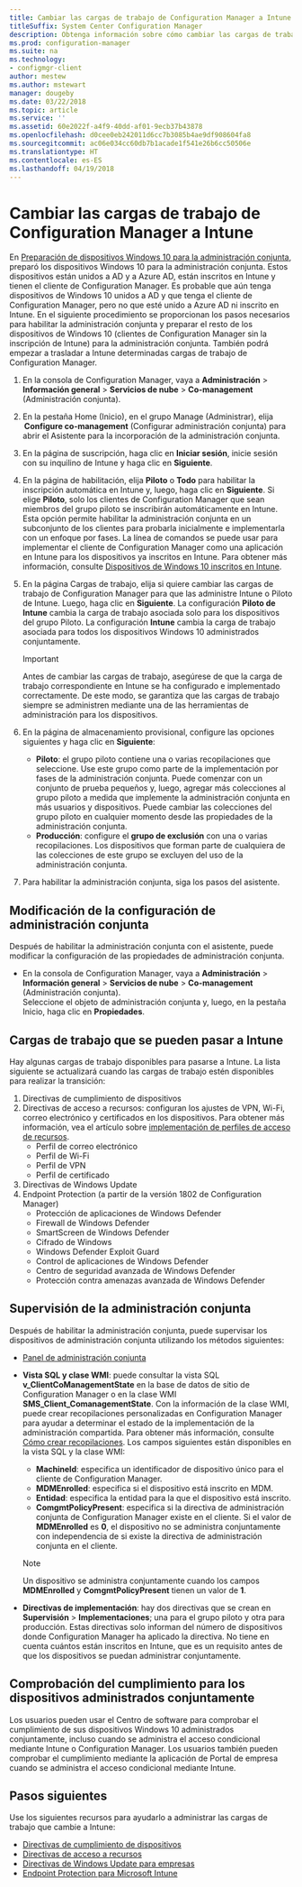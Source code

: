```yaml
---
title: Cambiar las cargas de trabajo de Configuration Manager a Intune
titleSuffix: System Center Configuration Manager
description: Obtenga información sobre cómo cambiar las cargas de trabajo que administra actualmente Configuration Manager a Microsoft Intune.
ms.prod: configuration-manager
ms.suite: na
ms.technology:
- configmgr-client
author: mestew
ms.author: mstewart
manager: dougeby
ms.date: 03/22/2018
ms.topic: article
ms.service: ''
ms.assetid: 60e2022f-a4f9-40dd-af01-9ecb37b43878
ms.openlocfilehash: d0cee0eb242011d6cc7b3085b4ae9df908604fa8
ms.sourcegitcommit: ac06e034cc60db7b1acade1f541e26b6cc50506e
ms.translationtype: HT
ms.contentlocale: es-ES
ms.lasthandoff: 04/19/2018
---
```

# <a name="switch-configuration-manager-workloads-to-intune"></a>Cambiar las cargas de trabajo de Configuration Manager a Intune
En [Preparación de dispositivos Windows 10 para la administración conjunta](co-management-prepare.md), preparó los dispositivos Windows 10 para la administración conjunta. Estos dispositivos están unidos a AD y a Azure AD, están inscritos en Intune y tienen el cliente de Configuration Manager. Es probable que aún tenga dispositivos de Windows 10 unidos a AD y que tenga el cliente de Configuration Manager, pero no que esté unido a Azure AD ni inscrito en Intune. En el siguiente procedimiento se proporcionan los pasos necesarios para habilitar la administración conjunta y preparar el resto de los dispositivos de Windows 10 (clientes de Configuration Manager sin la inscripción de Intune) para la administración conjunta. También podrá empezar a trasladar a Intune determinadas cargas de trabajo de Configuration Manager.

1. En la consola de Configuration Manager, vaya a **Administración** > **Información general** > **Servicios de nube** > **Co-management** (Administración conjunta).    
2. En la pestaña Home (Inicio), en el grupo Manage (Administrar), elija  **Configure co-management** (Configurar administración conjunta) para abrir el Asistente para la incorporación de la administración conjunta.    
3. En la página de suscripción, haga clic en **Iniciar sesión**, inicie sesión con su inquilino de Intune y haga clic en **Siguiente**.   
4. En la página de habilitación, elija **Piloto** o **Todo** para habilitar la inscripción automática en Intune y, luego, haga clic en **Siguiente**. Si elige **Piloto**, solo los clientes de Configuration Manager que sean miembros del grupo piloto se inscribirán automáticamente en Intune. Esta opción permite habilitar la administración conjunta en un subconjunto de los clientes para probarla inicialmente e implementarla con un enfoque por fases. La línea de comandos se puede usar para implementar el cliente de Configuration Manager como una aplicación en Intune para los dispositivos ya inscritos en Intune. Para obtener más información, consulte [Dispositivos de Windows 10 inscritos en Intune](co-management-prepare.md#windows-10-devices-enrolled-in-intune).
5. En la página Cargas de trabajo, elija si quiere cambiar las cargas de trabajo de Configuration Manager para que las administre Intune o Piloto de Intune. Luego, haga clic en **Siguiente**. La configuración **Piloto de Intune** cambia la carga de trabajo asociada solo para los dispositivos del grupo Piloto. La configuración **Intune** cambia la carga de trabajo asociada para todos los dispositivos Windows 10 administrados conjuntamente. 
        
   > [!Important]    
   > Antes de cambiar las cargas de trabajo, asegúrese de que la carga de trabajo correspondiente en Intune se ha configurado e implementado correctamente. De este modo, se garantiza que las cargas de trabajo siempre se administren mediante una de las herramientas de administración para los dispositivos.   
1. En la página de almacenamiento provisional, configure las opciones siguientes y haga clic en **Siguiente**:
    - **Piloto**: el grupo piloto contiene una o varias recopilaciones que seleccione. Use este grupo como parte de la implementación por fases de la administración conjunta. Puede comenzar con un conjunto de prueba pequeños y, luego, agregar más colecciones al grupo piloto a medida que implemente la administración conjunta en más usuarios y dispositivos. Puede cambiar las colecciones del grupo piloto en cualquier momento desde las propiedades de la administración conjunta.
    - **Producción**: configure el **grupo de exclusión** con una o varias recopilaciones. Los dispositivos que forman parte de cualquiera de las colecciones de este grupo se excluyen del uso de la administración conjunta. 
2. Para habilitar la administración conjunta, siga los pasos del asistente.  

## <a name="modify-your-co-management-settings"></a>Modificación de la configuración de administración conjunta
Después de habilitar la administración conjunta con el asistente, puede modificar la configuración de las propiedades de administración conjunta.  
- En la consola de Configuration Manager, vaya a **Administración** > **Información general** > **Servicios de nube** > **Co-management** (Administración conjunta).  
Seleccione el objeto de administración conjunta y, luego, en la pestaña Inicio, haga clic en **Propiedades**. 

## <a name="workloads-able-to-be-transitioned-to-intune"></a>Cargas de trabajo que se pueden pasar a Intune
Hay algunas cargas de trabajo disponibles para pasarse a Intune. La lista siguiente se actualizará cuando las cargas de trabajo estén disponibles para realizar la transición:
1. Directivas de cumplimiento de dispositivos
2. Directivas de acceso a recursos: configuran los ajustes de VPN, Wi-Fi, correo electrónico y certificados en los dispositivos. Para obtener más información, vea el artículo sobre [implementación de perfiles de acceso de recursos](https://docs.microsoft.com/intune/device-profiles).
      - Perfil de correo electrónico
      - Perfil de Wi-Fi
      - Perfil de VPN
      - Perfil de certificado
3. Directivas de Windows Update
4. Endpoint Protection (a partir de la versión 1802 de Configuration Manager)
      - Protección de aplicaciones de Windows Defender
      - Firewall de Windows Defender
      - SmartScreen de Windows Defender
      - Cifrado de Windows
      - Windows Defender Exploit Guard
      - Control de aplicaciones de Windows Defender
      - Centro de seguridad avanzada de Windows Defender
      - Protección contra amenazas avanzada de Windows Defender



## <a name="monitor-co-management"></a>Supervisión de la administración conjunta
Después de habilitar la administración conjunta, puede supervisar los dispositivos de administración conjunta utilizando los métodos siguientes:

- [Panel de administración conjunta](/sccm/core/clients/manage/co-management-dashboard)
- **Vista SQL y clase WMI**: puede consultar la vista SQL **v&#95;ClientCoManagementState** en la base de datos de sitio de Configuration Manager o en la clase WMI **SMS&#95;Client&#95;ComanagementState**. Con la información de la clase WMI, puede crear recopilaciones personalizadas en Configuration Manager para ayudar a determinar el estado de la implementación de la administración compartida. Para obtener más información, consulte [Cómo crear recopilaciones](/sccm/core/clients/manage/collections/create-collections). Los campos siguientes están disponibles en la vista SQL y la clase WMI: 
    - **MachineId**: especifica un identificador de dispositivo único para el cliente de Configuration Manager.
    - **MDMEnrolled**: especifica si el dispositivo está inscrito en MDM. 
    - **Entidad**: especifica la entidad para la que el dispositivo está inscrito.
    - **ComgmtPolicyPresent**: especifica si la directiva de administración conjunta de Configuration Manager existe en el cliente. Si el valor de **MDMEnrolled** es **0**, el dispositivo no se administra conjuntamente con independencia de si existe la directiva de administración conjunta en el cliente.

   > [!Note]    
   > Un dispositivo se administra conjuntamente cuando los campos **MDMEnrolled** y **ComgmtPolicyPresent** tienen un valor de **1**.

- **Directivas de implementación**: hay dos directivas que se crean en **Supervisión** > **Implementaciones**; una para el grupo piloto y otra para producción. Estas directivas solo informan del número de dispositivos donde Configuration Manager ha aplicado la directiva. No tiene en cuenta cuántos están inscritos en Intune, que es un requisito antes de que los dispositivos se puedan administrar conjuntamente.  

## <a name="check-compliance-for-co-managed-devices"></a>Comprobación del cumplimiento para los dispositivos administrados conjuntamente
Los usuarios pueden usar el Centro de software para comprobar el cumplimiento de sus dispositivos Windows 10 administrados conjuntamente, incluso cuando se administra el acceso condicional mediante Intune o Configuration Manager. Los usuarios también pueden comprobar el cumplimiento mediante la aplicación de Portal de empresa cuando se administra el acceso condicional mediante Intune.

## <a name="next-steps"></a>Pasos siguientes
Use los siguientes recursos para ayudarlo a administrar las cargas de trabajo que cambie a Intune:
- [Directivas de cumplimiento de dispositivos](https://docs.microsoft.com/intune/device-compliance-get-started)
- [Directivas de acceso a recursos](https://docs.microsoft.com/intune/device-profiles)
- [Directivas de Windows Update para empresas](https://docs.microsoft.com/intune/windows-update-for-business-configure)
- [Endpoint Protection para Microsoft Intune](https://docs.microsoft.com/intune-classic/deploy-use/help-secure-windows-pcs-with-endpoint-protection-for-microsoft-intune)
